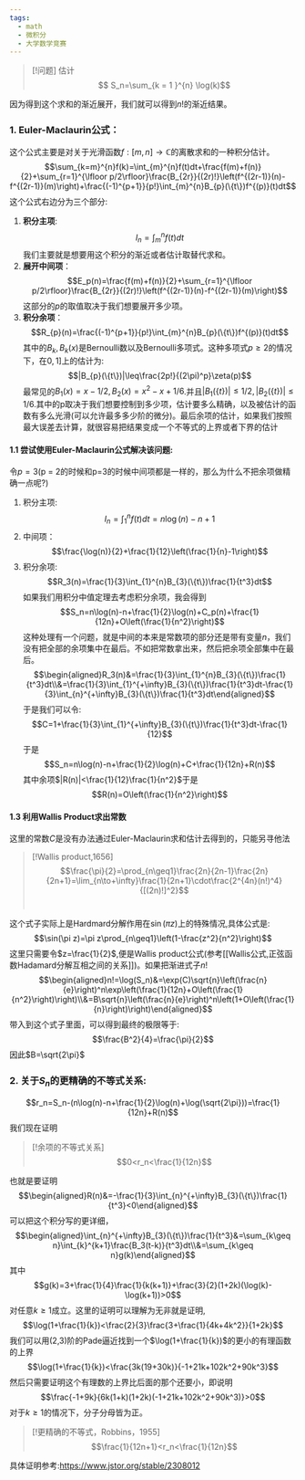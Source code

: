 ```yaml
---
tags:
  - math
  - 微积分
  - 大学数学竞赛
---
```


> [!问题]
> 估计$$ S_n=\sum_{k = 1 }^{n} \log(k)$$

因为得到这个求和的渐近展开，我们就可以得到$n!$的渐近结果。

### 1. Euler-Maclaurin公式：
这个公式主要是对关于光滑函数$f:[m,n]\to\mathbb{C}$的离散求和的一种积分估计。$$\sum_{k=m}^{n}f(k)=\int_{m}^{n}f(t)dt+\frac{f(m)+f(n)}{2}+\sum_{r=1}^{\lfloor p/2\rfloor}\frac{B_{2r}}{(2r)!}\left(f^{(2r-1)}(n)-f^{(2r-1)}(m)\right)+\frac{(-1)^{p+1}}{p!}\int_{m}^{n}B_{p}(\{t\})f^{(p)}(t)dt$$这个公式右边分为三个部分:
1.  **积分主项**:$$I_n=\int_{m}^{n}f(t)dt$$我们主要就是想要用这个积分的渐近或者估计取替代求和。
2.  **展开中间项**：$$E_p(n)=\frac{f(m)+f(n)}{2}+\sum_{r=1}^{\lfloor p/2\rfloor}\frac{B_{2r}}{(2r)!}\left(f^{(2r-1)}(n)-f^{(2r-1)}(m)\right)$$这部分的$p$的取值取决于我们想要展开多少项。
3.  **积分余项**：$$R_{p}(n)=\frac{(-1)^{p+1}}{p!}\int_{m}^{n}B_{p}(\{t\})f^{(p)}(t)dt$$其中的$B_k,B_k(x)$是Bernoulli数以及Bernoulli多项式。这种多项式$p\geq2$的情况下，在$0,1]$上的估计为:            $$|B_{p}(\{t\})|\leq\frac{2p!}{(2\pi)^p}\zeta(p)$$最常见的$B_1(x)=x-1/2,B_2(x)=x^2-x+1/6$.并且$|B_{1}(\{t\})|\leq1/2,|B_{2}(\{t\})|\leq1/6$.其中的p取决于我们想要控制到多少项，估计要多么精确，以及被估计的函数有多么光滑(可以允许最多多少阶的微分)。最后余项的估计，如果我们按照最大误差去计算，就很容易把结果变成一个不等式的上界或者下界的估计

#### 1.1 尝试使用Euler-Maclaurin公式解决该问题:

令$p=3$(p = 2的时候和p=3的时候中间项都是一样的，那么为什么不把余项做精确一点呢?)
1. 积分主项:$$I_n=\int_{1}^nf(t)dt=n\log(n)-n+1$$
 2. 中间项：$$\frac{\log(n)}{2}+\frac{1}{12}\left(\frac{1}{n}-1\right)$$
 3.  积分余项:$$R_3(n)=\frac{1}{3}\int_{1}^{n}B_{3}(\{t\})\frac{1}{t^3}dt$$
 如果我们用积分中值定理去考虑积分余项，我会得到$$S_n=n\log(n)-n+\frac{1}{2}\log(n)+C_p(n)+\frac{1}{12n}+O\left(\frac{1}{n^2}\right)$$这种处理有一个问题，就是中间的本来是常数项的部分还是带有变量$n$，我们没有把全部的余项集中在最后。不如把常数拿出来，然后把余项全部集中在最后。$$\begin{aligned}R_3(n)&=\frac{1}{3}\int_{1}^{n}B_{3}(\{t\})\frac{1}{t^3}dt\\&=\frac{1}{3}\int_{1}^{+\infty}B_{3}(\{t\})\frac{1}{t^3}dt-\frac{1}{3}\int_{n}^{+\infty}B_{3}(\{t\})\frac{1}{t^3}dt\end{aligned}$$于是我们可以令:$$C=1+\frac{1}{3}\int_{1}^{+\infty}B_{3}(\{t\})\frac{1}{t^3}dt-\frac{1}{12}$$于是$$S_n=n\log(n)-n+\frac{1}{2}\log(n)+C+\frac{1}{12n}+R(n)$$其中余项$|R(n)|<\frac{1}{12}\frac{1}{n^2}$于是$$R(n)=O\left(\frac{1}{n^2}\right)$$
 
#### 1.3 利用Wallis Product求出常数
 这里的常数$C$是没有办法通过Euler-Maclaurin求和估计去得到的，只能另寻他法

> [!Wallis product,1656]
>  $$\frac{\pi}{2}=\prod_{n\geq1}\frac{2n}{2n-1}\frac{2n}{2n+1}=\lim_{n\to+\infty}\frac{1}{2n+1}\cdot\frac{2^{4n}(n!)^4}{[(2n)!]^2}$$ 

这个式子实际上是Hardmard分解作用在$\sin(\pi z)$上的特殊情况,具体公式是:$$\sin(\pi z)=\pi z\prod_{n\geq1}\left(1-\frac{z^2}{n^2}\right)$$这里只需要令$z=\frac{1}{2}$,便是Wallis product公式(参考[[Wallis公式,正弦函数Hadamard分解互相之间的关系]])。如果把渐进式子$n!$$$\begin{aligned}n!=\log(S_n)&=\exp(C)\sqrt{n}\left(\frac{n}{e}\right)^n\exp\left(\frac{1}{12n}+O\left(\frac{1}{n^2}\right)\right)\\&=B\sqrt{n}\left(\frac{n}{e}\right)^n\left(1+O\left(\frac{1}{n}\right)\right)\end{aligned}$$带入到这个式子里面，可以得到最终的极限等于:$$\frac{B^2}{4}=\frac{\pi}{2}$$因此$B=\sqrt{2\pi}$

### 2. 关于$S_n$的更精确的不等式关系:

$$r_n=S_n-(n\log(n)-n+\frac{1}{2}\log(n)+\log(\sqrt{2\pi}))=\frac{1}{12n}+R(n)$$我们现在证明

> [!余项的不等式关系]
> $$0<r_n<\frac{1}{12n}$$


也就是要证明$$\begin{aligned}R(n)&=-\frac{1}{3}\int_{n}^{+\infty}B_{3}(\{t\})\frac{1}{t^3}<0\end{aligned}$$可以把这个积分写的更详细，$$\begin{aligned}\int_{n}^{+\infty}B_{3}(\{t\})\frac{1}{t^3}&=\sum_{k\geq n}\int_{k}^{k+1}\frac{B_3(t-k)}{t^3}dt\\&=\sum_{k\geq n}g(k)\end{aligned}$$其中$$g(k)=3+\frac{1}{4}\frac{1}{k(k+1)}+\frac{3}{2}(1+2k)(\log(k)-\log(k+1))>0$$对任意$k\geq1$成立。这里的证明可以理解为无非就是证明,$$\log(1+\frac{1}{k})<\frac{2}{3}\frac{3+\frac{1}{4k+4k^2}}{1+2k}$$我们可以用(2,3)阶的Pade逼近找到一个$\log(1+\frac{1}{k})$的更小的有理函数的上界$$\log(1+\frac{1}{k})<\frac{3k(19+30k)}{-1+21k+102k^2+90k^3}$$然后只需要证明这个有理数的上界比后面的那个还要小，即说明$$\frac{-1+9k}{6k(1+k)(1+2k)(-1+21k+102k^2+90k^3)}>0$$对于$k\geq1$的情况下，分子分母皆为正。

> [!更精确的不等式，Robbins，1955]
> $$\frac{1}{12n+1}<r_n<\frac{1}{12n}$$

具体证明参考:https://www.jstor.org/stable/2308012

